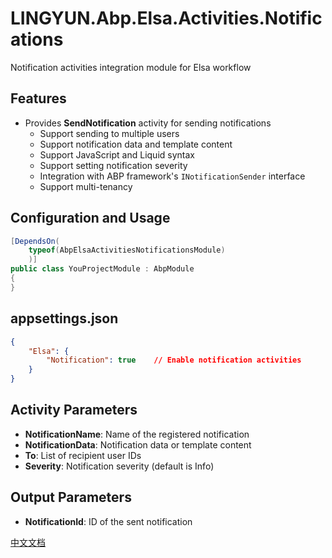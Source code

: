 # LINGYUN.Abp.Elsa.Activities.Notifications

Notification activities integration module for Elsa workflow

## Features

* Provides **SendNotification** activity for sending notifications
  * Support sending to multiple users
  * Support notification data and template content
  * Support JavaScript and Liquid syntax
  * Support setting notification severity
  * Integration with ABP framework's `INotificationSender` interface
  * Support multi-tenancy

## Configuration and Usage

```csharp
[DependsOn(
    typeof(AbpElsaActivitiesNotificationsModule)
    )]
public class YouProjectModule : AbpModule
{
}
```

## appsettings.json

```json
{
    "Elsa": {
        "Notification": true    // Enable notification activities
    }
}
```

## Activity Parameters

* **NotificationName**: Name of the registered notification
* **NotificationData**: Notification data or template content
* **To**: List of recipient user IDs
* **Severity**: Notification severity (default is Info)

## Output Parameters

* **NotificationId**: ID of the sent notification

[中文文档](./README.md)
